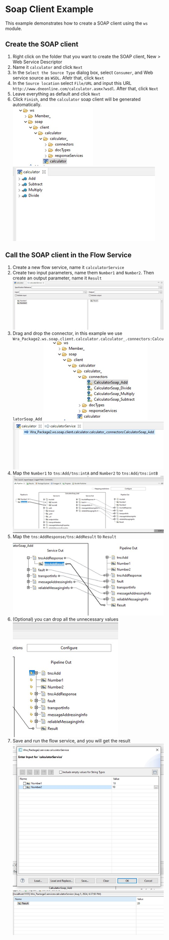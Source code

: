 # Soap Client Example

This example demonstrates how to create a SOAP client using the `ws` module.

## Create the SOAP client
1. Right click on the folder that you want to create the SOAP client, New > Web Service Descriptor
2. Name it `calculator` and click `Next`
3. In the `Select the Source Type` dialog box, select `Consumer`, and Web service source as `WSDL`. Afetr that, click `Next`
4. In the `Source location` select `File/URL` and input this URL `http://www.dneonline.com/calculator.asmx?wsdl`. After that, click `Next`
5. Leave everything as default and click `Next`
6. Click `Finish`, and the `calculator` soap client will be generated automatically. \
![](images/1.jpg)
![](images/2.jpg)

## Call the SOAP client in the Flow Service
1. Create a new flow service, name it `calculatorService`
2. Create two input parameters, name them `Number1` and `Number2`. Then create an output parameter, name it `Result` \
![](images/5.jpg)
3. Drag and drop the connector, in this example we use `Wra_Package2.ws.soap.client.calculator.calculator_.connectors:CalculatorSoap_Add`
![](images/3.jpg) ![](images/4.jpg)
4. Map the `Number1` to `tns:Add/tns:intA` and `Number2` to `tns:Add/tns:intB` \
![](images/6.jpg)
5. Map the `tns:AddResponse/tns:AddResult` to `Result` \
![](images/7.jpg)
6. (Optional) you can drop all the unnecessary values \
![](images/8.jpg)
7. Save and run the flow service, and you will get the result \
![](images/9.jpg) ![](images/10.jpg)
